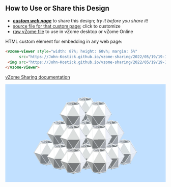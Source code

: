 
## How to Use or Share this Design

 - [***custom web page***][post] to share this design; *try it before you share it!*
 - [source file for that custom page][source]; click to customize
 - [raw vZome file][raw] to use in vZome desktop or vZome Online
 
 HTML custom element for embedding in any web page:
 ```html
<vzome-viewer style="width: 87%; height: 60vh; margin: 5%"
       src="https://John-Kostick.github.io/vzome-sharing/2022/05/19/19-10-55-Truncated-PT-Chords-FCC/Truncated-PT-Chords-FCC.vZome" >
  <img src="https://John-Kostick.github.io/vzome-sharing/2022/05/19/19-10-55-Truncated-PT-Chords-FCC/Truncated-PT-Chords-FCC.png" />
</vzome-viewer>
 ```

[vZome Sharing documentation](https://vzome.github.io/vzome/sharing.html#how-it-works)

![Image](<Truncated-PT-Chords-FCC.png>)


[post]: <https://John-Kostick.github.io/vzome-sharing/2022/05/19/Truncated-PT-Chords-FCC-19-10-55.html>
[source]: <https://github.com/John-Kostick/vzome-sharing/edit/main/_posts/2022-05-19-Truncated-PT-Chords-FCC-19-10-55.md>
[raw]: <https://raw.githubusercontent.com/John-Kostick/vzome-sharing/main/2022/05/19/19-10-55-Truncated-PT-Chords-FCC/Truncated-PT-Chords-FCC.vZome>
